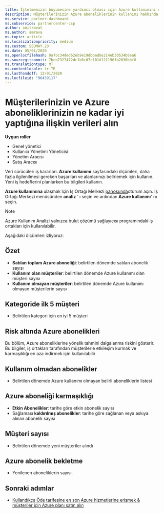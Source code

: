 ```yaml
---
title: İşletmenizin büyümesine yardımcı olması için Azure kullanımını çözümleyin
description: Müşterilerinizin Azure aboneliklerinin kullanımı hakkında veri almak için Iş Ortağı Merkezi 'ni nasıl kullanacağınızı öğrenin. Veriler, satılan ve kullanımda olan abonelikleri içerir.
ms.service: partner-dashboard
ms.subservice: partnercenter-csp
author: amitravat
ms.author: amrava
ms.topic: article
ms.localizationpriority: medium
ms.custom: SEOMAY.20
ms.date: 05/01/2020
ms.openlocfilehash: 0a7bc34ded62eb9e19dbbad8e214eb30534b8ea6
ms.sourcegitcommit: 7beb7327472dc1b0c07c101d121196fb2830bbf8
ms.translationtype: MT
ms.contentlocale: tr-TR
ms.lasthandoff: 12/01/2020
ms.locfileid: "96439117"
---
```

# <a name="get-data-about-how-well-your-customers-and-azure-subscriptions-are-doing"></a>Müşterilerinizin ve Azure aboneliklerinizin ne kadar iyi yaptığına ilişkin verileri alın



**Uygun roller**

- Genel yönetici
- Kullanıcı Yönetimi Yöneticisi
- Yönetim Aracısı
- Satış Aracısı

Veri sürücüleri iş kararları. **Azure kullanımı** sayfasındaki ölçümleri, daha fazla ilgilenilmesi gereken başarıları ve alanlarınızı belirlemek için kullanın. Yeni iş hedeflerini planlarken bu bilgileri kullanın.

**Azure kullanımına** ulaşmak Için Iş Ortağı Merkezi [panosunda](https://partner.microsoft.com/dashboard)oturum açın. Iş Ortağı Merkezi menüsünden **analiz** ' ı seçin ve ardından **Azure kullanımı**' nı seçin.

> [!NOTE]
> Azure Kullanım Analizi yalnızca bulut çözümü sağlayıcısı programındaki iş ortakları için kullanılabilir.

Aşağıdaki ölçümleri izliyoruz:

## <a name="summary"></a>Özet

- **Satılan toplam Azure aboneliği**: belirtilen dönemde satılan abonelik sayısı  
- **Kullanım olan müşteriler**: belirtilen dönemde Azure kullanımı olan müşteri sayısı  
- **Kullanım olmayan müşteriler**: belirtilen dönemde Azure kullanımı olmayan müşterilerin sayısı  

## <a name="top-5-customers-in-category"></a>Kategoride ilk 5 müşteri

- Belirtilen kategori için en iyi 5 müşteri  

## <a name="azure-subscriptions-at-risk"></a>Risk altında Azure abonelikleri

Bu bölüm, Azure aboneliklerine yönelik tahmini dalgalanma riskini gösterir. Bu bilgiler, iş ortakları tarafından müşterilerle etkileşim kurmak ve karmaşıklığı en aza indirmek için kullanılabilir

## <a name="subscriptions-without-usage"></a>Kullanım olmadan abonelikler

- Belirtilen dönemde Azure kullanımı olmayan belirli aboneliklerin listesi  

## <a name="azure-subscription-churn"></a>Azure aboneliği karmaşıklığı

- **Etkin Abonelikler**: tarihe göre etkin abonelik sayısı  
- Sağlaması **kaldırılmış abonelikler**: tarihe göre sağlanan veya askıya alınan abonelik sayısı  

## <a name="customer-count"></a>Müşteri sayısı

- Belirtilen dönemde yeni müşteriler alındı  

## <a name="azure-subscription-retention"></a>Azure abonelik bekletme

- Yenilenen aboneliklerin sayısı.

 ## <a name="next-steps"></a>Sonraki adımlar

- [Kullandıkça Öde tarifesine en son Azure hizmetlerine erişmek & müşteriler için Azure planı satın alın](purchase-azure-plan.md)
